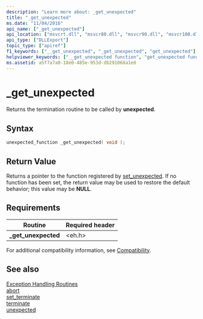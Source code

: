 ```yaml
---
description: "Learn more about: _get_unexpected"
title: "_get_unexpected"
ms.date: "11/04/2016"
api_name: ["_get_unexpected"]
api_location: ["msvcrt.dll", "msvcr80.dll", "msvcr90.dll", "msvcr100.dll", "msvcr100_clr0400.dll", "msvcr110.dll", "msvcr110_clr0400.dll", "msvcr120.dll", "msvcr120_clr0400.dll", "ucrtbase.dll"]
api_type: ["DLLExport"]
topic_type: ["apiref"]
f1_keywords: ["__get_unexpected", "_get_unexpected", "get_unexpected"]
helpviewer_keywords: ["__get_unexpected function", "get_unexpected function", "_get_unexpected function"]
ms.assetid: a5f7a7a0-18e0-485e-953d-db291068a1e8
---
```

# _get_unexpected

Returns the termination routine to be called by **unexpected**.

## Syntax

```C
unexpected_function _get_unexpected( void );
```

## Return Value

Returns a pointer to the function registered by [set_unexpected](set-unexpected-crt.md). If no function has been set, the return value may be used to restore the default behavior; this value may be **NULL**.

## Requirements

|Routine|Required header|
|-------------|---------------------|
|**_get_unexpected**|\<eh.h>|

For additional compatibility information, see [Compatibility](../../c-runtime-library/compatibility.md).

## See also

[Exception Handling Routines](../../c-runtime-library/exception-handling-routines.md)<br/>
[abort](abort.md)<br/>
[set_terminate](set-terminate-crt.md)<br/>
[terminate](terminate-crt.md)<br/>
[unexpected](unexpected-crt.md)<br/>
